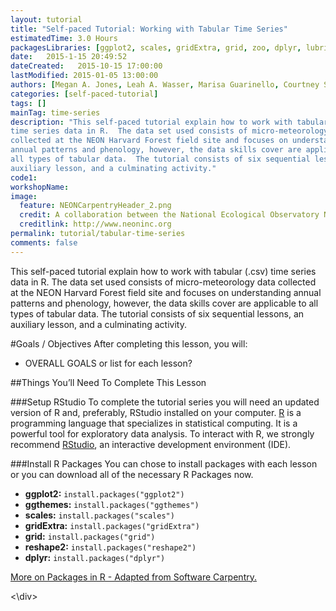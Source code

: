 ```yaml
---
layout: tutorial
title: "Self-paced Tutorial: Working with Tabular Time Series"
estimatedTime: 3.0 Hours
packagesLibraries: [ggplot2, scales, gridExtra, grid, zoo, dplyr, lubridate, ggthemes, reshape2]
date:   2015-1-15 20:49:52
dateCreated:   2015-10-15 17:00:00
lastModified: 2015-01-05 13:00:00
authors: [Megan A. Jones, Leah A. Wasser, Marisa Guarinello, Courtney Soderberg]
categories: [self-paced-tutorial]
tags: []
mainTag: time-series
description: "This self-paced tutorial explain how to work with tabular (.csv) 
time series data in R.  The data set used consists of micro-meteorology data 
collected at the NEON Harvard Forest field site and focuses on understanding 
annual patterns and phenology, however, the data skills cover are applicable to
all types of tabular data.  The tutorial consists of six sequential lessons, an
auxiliary lesson, and a culminating activity." 
code1: 
workshopName: 
image:
  feature: NEONCarpentryHeader_2.png
  credit: A collaboration between the National Ecological Observatory Network (NEON) and Data Carpentry
  creditlink: http://www.neoninc.org
permalink: tutorial/tabular-time-series
comments: false
---
```


This self-paced tutorial explain how to work with tabular (.csv) 
time series data in R.  The data set used consists of micro-meteorology data 
collected at the NEON Harvard Forest field site and focuses on understanding 
annual patterns and phenology, however, the data skills cover are applicable to
all types of tabular data.  The tutorial consists of six sequential lessons, an
auxiliary lesson, and a culminating activity. 


<div id="objectives" markdown="1">

#Goals / Objectives
After completing this lesson, you will:

 * OVERALL GOALS or list for each lesson? 


##Things You’ll Need To Complete This Lesson

###Setup RStudio
To complete the tutorial series you will need an updated version of R and,
 preferably, RStudio installed on your computer.
 <a href = "http://cran.r-project.org/">R</a> is a programming language
 that specializes in statistical computing. It is a powerful tool for
 exploratory data analysis. To interact with R, we strongly recommend 
<a href="http://www.rstudio.com/">RStudio</a>, an interactive development 
environment (IDE). 


###Install R Packages
You can chose to install packages with each lesson or you can download all 
of the necessary R Packages now. 

* **ggplot2:** `install.packages("ggplot2")`
* **ggthemes:** `install.packages("ggthemes")`
* **scales:** `install.packages("scales")`
* **gridExtra:** `install.packages("gridExtra")`
* **grid:** `install.packages("grid")`
* **reshape2:** `install.packages("reshape2")`
* **dplyr:** `install.packages("dplyr")`

[More on Packages in R - Adapted from Software Carpentry.]({{site.baseurl}}R/Packages-In-R/)

<\div>



